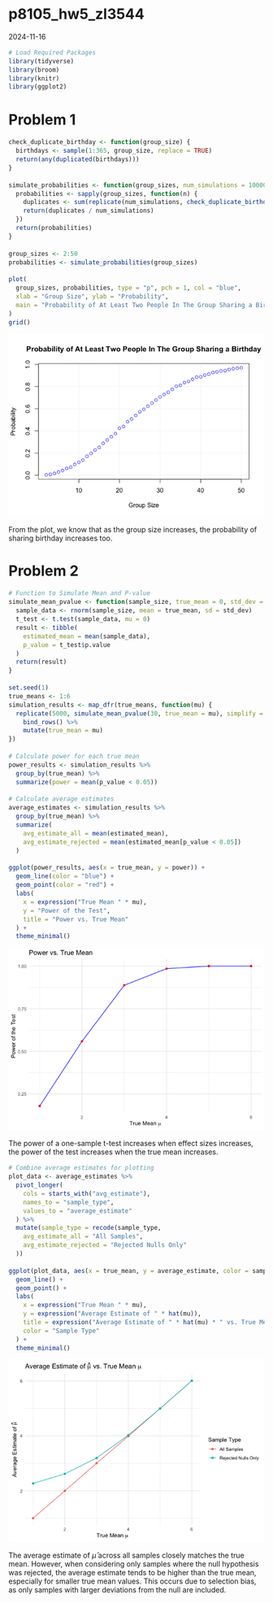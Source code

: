 p8105_hw5_zl3544
================
2024-11-16

``` r
# Load Required Packages
library(tidyverse)
library(broom)
library(knitr)
library(ggplot2)
```

# Problem 1

``` r
check_duplicate_birthday <- function(group_size) {
  birthdays <- sample(1:365, group_size, replace = TRUE)
  return(any(duplicated(birthdays)))
}

simulate_probabilities <- function(group_sizes, num_simulations = 10000) {
  probabilities <- sapply(group_sizes, function(n) {
    duplicates <- sum(replicate(num_simulations, check_duplicate_birthday(n)))
    return(duplicates / num_simulations)
  })
  return(probabilities)
}

group_sizes <- 2:50
probabilities <- simulate_probabilities(group_sizes)

plot(
  group_sizes, probabilities, type = "p", pch = 1, col = "blue",
  xlab = "Group Size", ylab = "Probability",
  main = "Probability of At Least Two People In The Group Sharing a Birthday"
)
grid()
```

![](p8105_hw5_zl3544_files/figure-gfm/unnamed-chunk-2-1.png)<!-- -->

From the plot, we know that as the group size increases, the probability
of sharing birthday increases too.

# Problem 2

``` r
# Function to Simulate Mean and P-value
simulate_mean_pvalue <- function(sample_size, true_mean = 0, std_dev = 5) {
  sample_data <- rnorm(sample_size, mean = true_mean, sd = std_dev)
  t_test <- t.test(sample_data, mu = 0)
  result <- tibble(
    estimated_mean = mean(sample_data),
    p_value = t_test$p.value
  )
  return(result)
}

set.seed(1)
true_means <- 1:6
simulation_results <- map_dfr(true_means, function(mu) {
  replicate(5000, simulate_mean_pvalue(30, true_mean = mu), simplify = FALSE) %>%
    bind_rows() %>%
    mutate(true_mean = mu)
})

# Calculate power for each true mean
power_results <- simulation_results %>%
  group_by(true_mean) %>%
  summarize(power = mean(p_value < 0.05))

# Calculate average estimates
average_estimates <- simulation_results %>%
  group_by(true_mean) %>%
  summarize(
    avg_estimate_all = mean(estimated_mean),
    avg_estimate_rejected = mean(estimated_mean[p_value < 0.05])
  )

ggplot(power_results, aes(x = true_mean, y = power)) +
  geom_line(color = "blue") +
  geom_point(color = "red") +
  labs(
    x = expression("True Mean " * mu),
    y = "Power of the Test",
    title = "Power vs. True Mean"
  ) +
  theme_minimal()
```

![](p8105_hw5_zl3544_files/figure-gfm/unnamed-chunk-3-1.png)<!-- -->

The power of a one-sample t-test increases when effect sizes increases,
the power of the test increases when the true mean increases.

``` r
# Combine average estimates for plotting
plot_data <- average_estimates %>%
  pivot_longer(
    cols = starts_with("avg_estimate"),
    names_to = "sample_type",
    values_to = "average_estimate"
  ) %>%
  mutate(sample_type = recode(sample_type,
    avg_estimate_all = "All Samples",
    avg_estimate_rejected = "Rejected Nulls Only"
  ))

ggplot(plot_data, aes(x = true_mean, y = average_estimate, color = sample_type)) +
  geom_line() +
  geom_point() +
  labs(
    x = expression("True Mean " * mu),
    y = expression("Average Estimate of " * hat(mu)),
    title = expression("Average Estimate of " * hat(mu) * " vs. True Mean " * mu),
    color = "Sample Type"
  ) +
  theme_minimal()
```

![](p8105_hw5_zl3544_files/figure-gfm/unnamed-chunk-4-1.png)<!-- -->

The average estimate of $\hat{\mu}$ across all samples closely matches
the true mean. However, when considering only samples where the null
hypothesis was rejected, the average estimate tends to be higher than
the true mean, especially for smaller true mean values. This occurs due
to selection bias, as only samples with larger deviations from the null
are included.
